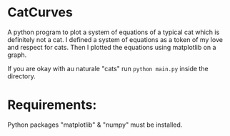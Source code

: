 # CatCurves
 A python program to plot a system of equations of a typical cat which is definitely not a cat.
 I defined a system of equations as a token of my love and respect for cats.
 Then I plotted the equations using matplotlib on a graph.

 If you are okay with au naturale "cats" run `python main.py` inside the directory.

# Requirements:
 Python packages "matplotlib" & "numpy" must be installed.
